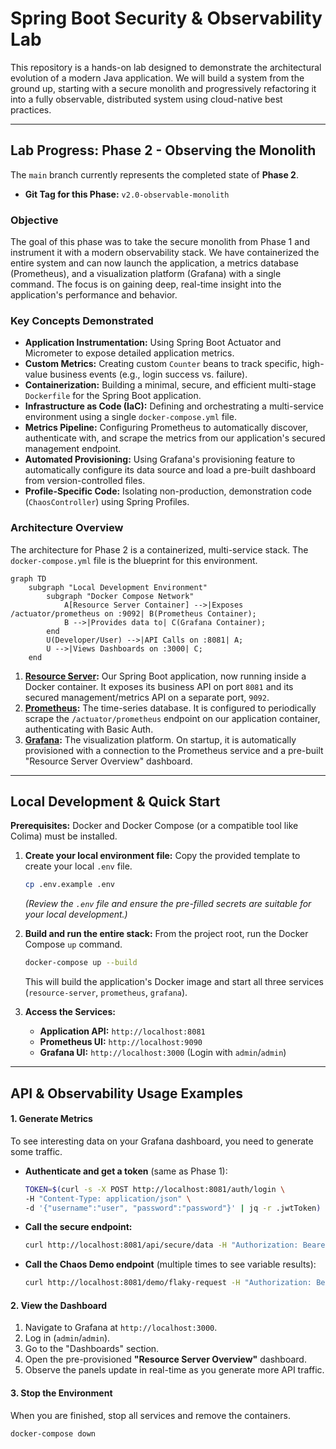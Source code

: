 # Spring Boot Security & Observability Lab

This repository is a hands-on lab designed to demonstrate the architectural evolution of a modern Java application. We will build a system from the ground up, starting with a secure monolith and progressively refactoring it into a fully observable, distributed system using cloud-native best practices.

---

## Lab Progress: Phase 2 - Observing the Monolith

The `main` branch currently represents the completed state of **Phase 2**.

*   **Git Tag for this Phase:** `v2.0-observable-monolith`

### Objective

The goal of this phase was to take the secure monolith from Phase 1 and instrument it with a modern observability stack. We have containerized the entire system and can now launch the application, a metrics database (Prometheus), and a visualization platform (Grafana) with a single command. The focus is on gaining deep, real-time insight into the application's performance and behavior.

### Key Concepts Demonstrated

*   **Application Instrumentation:** Using Spring Boot Actuator and Micrometer to expose detailed application metrics.
*   **Custom Metrics:** Creating custom `Counter` beans to track specific, high-value business events (e.g., login success vs. failure).
*   **Containerization:** Building a minimal, secure, and efficient multi-stage `Dockerfile` for the Spring Boot application.
*   **Infrastructure as Code (IaC):** Defining and orchestrating a multi-service environment using a single `docker-compose.yml` file.
*   **Metrics Pipeline:** Configuring Prometheus to automatically discover, authenticate with, and scrape the metrics from our application's secured management endpoint.
*   **Automated Provisioning:** Using Grafana's provisioning feature to automatically configure its data source and load a pre-built dashboard from version-controlled files.
*   **Profile-Specific Code:** Isolating non-production, demonstration code (`ChaosController`) using Spring Profiles.

### Architecture Overview

The architecture for Phase 2 is a containerized, multi-service stack. The `docker-compose.yml` file is the blueprint for this environment.

```mermaid
graph TD
    subgraph "Local Development Environment"
        subgraph "Docker Compose Network"
            A[Resource Server Container] -->|Exposes /actuator/prometheus on :9092| B(Prometheus Container);
            B -->|Provides data to| C(Grafana Container);
        end
        U(Developer/User) -->|API Calls on :8081| A;
        U -->|Views Dashboards on :3000| C;
    end
```

1.  **[Resource Server](resource-server):** Our Spring Boot application, now running inside a Docker container. It exposes its business API on port `8081` and its secured management/metrics API on a separate port, `9092`.
2.  **[Prometheus](config/prometheus/prometheus.yml):** The time-series database. It is configured to periodically scrape the `/actuator/prometheus` endpoint on our application container, authenticating with Basic Auth.
3.  **[Grafana](config/grafana):** The visualization platform. On startup, it is automatically provisioned with a connection to the Prometheus service and a pre-built "Resource Server Overview" dashboard.

---

## Local Development & Quick Start

**Prerequisites:** Docker and Docker Compose (or a compatible tool like Colima) must be installed.

1.  **Create your local environment file:**
    Copy the provided template to create your local `.env` file.
    ```bash
    cp .env.example .env
    ```
    *(Review the `.env` file and ensure the pre-filled secrets are suitable for your local development.)*

2.  **Build and run the entire stack:**
    From the project root, run the Docker Compose `up` command.
    ```bash
    docker-compose up --build
    ```    
    This will build the application's Docker image and start all three services (`resource-server`, `prometheus`, `grafana`).

3.  **Access the Services:**
    *   **Application API:** `http://localhost:8081`
    *   **Prometheus UI:** `http://localhost:9090`
    *   **Grafana UI:** `http://localhost:3000` (Login with `admin`/`admin`)

---

## API & Observability Usage Examples

#### 1. Generate Metrics

To see interesting data on your Grafana dashboard, you need to generate some traffic.

*   **Authenticate and get a token** (same as Phase 1):
    ```bash
    TOKEN=$(curl -s -X POST http://localhost:8081/auth/login \
    -H "Content-Type: application/json" \
    -d '{"username":"user", "password":"password"}' | jq -r .jwtToken)
    ```
*   **Call the secure endpoint:**
    ```bash
    curl http://localhost:8081/api/secure/data -H "Authorization: Bearer $TOKEN"
    ```
*   **Call the Chaos Demo endpoint** (multiple times to see variable results):
    ```bash
    curl http://localhost:8081/demo/flaky-request -H "Authorization: Bearer $TOKEN"
    ```

#### 2. View the Dashboard

1.  Navigate to Grafana at `http://localhost:3000`.
2.  Log in (`admin`/`admin`).
3.  Go to the "Dashboards" section.
4.  Open the pre-provisioned **"Resource Server Overview"** dashboard.
5.  Observe the panels update in real-time as you generate more API traffic.

#### 3. Stop the Environment

When you are finished, stop all services and remove the containers.
```bash
docker-compose down
```
